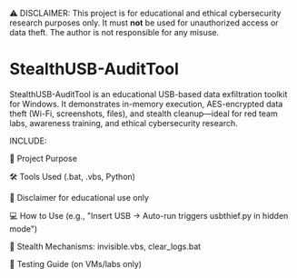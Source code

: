 ⚠️ DISCLAIMER: This project is for educational and ethical cybersecurity research purposes only. It must **not** be used for unauthorized access or data theft. The author is not responsible for any misuse.


# StealthUSB-AuditTool
StealthUSB-AuditTool is an educational USB-based data exfiltration toolkit for Windows. It demonstrates in-memory execution, AES-encrypted data theft (Wi-Fi, screenshots, files), and stealth cleanup—ideal for red team labs, awareness training, and ethical cybersecurity research.

INCLUDE: 

📌 Project Purpose 

🛠️ Tools Used (.bat, .vbs, Python)

🔐 Disclaimer for educational use only

💻 How to Use (e.g., "Insert USB → Auto-run triggers usbthief.py in hidden mode")

🧹 Stealth Mechanisms: invisible.vbs, clear_logs.bat

🧪 Testing Guide (on VMs/labs only)

